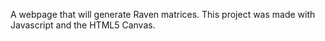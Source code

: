 A webpage that will generate Raven matrices. This project was made with Javascript and the HTML5 Canvas.

<!DOCTYPE html>
<head>
        <style>
            .wrapper {
                position: relative;
                top: 50%;
                left: 30%;

            }
            .matrix{
                margin: 2px;
            }
            .matrix_answer{
                border: 2px solid #000000;
            }
            .answer{
                position: relative;
                top: 0;
                left: 16.67%;
                padding: 10px;
                margin: 1px;
                border: 2px solid #000000;
            }

            .answer:hover{
                border: 2px solid #0000BB;
            }

            /*#r_a1:checked #a1, #r_a2:checked #a2, #r_a3:checked #a3, #r_a4:checked #a4, #r_a5:checked #a5, #r_a6:checked #a6, #r_a7:checked #a7, #r_a8:checked #a8{
                background: #000000;
            }*/

            .radio_buttons:checked{
                background: black;
            }

            .radio_buttons{
                display: hidden;
            }
        </style>
</head>

<body>
    <div class="wrapper">
        <canvas class="matrix" id="c11" width=250 height=250></canvas>
        <canvas class="matrix" id="c12" width=250 height=250></canvas>
        <canvas class="matrix" id="c13" width=250 height=250></canvas>
    </div>
    <div class="wrapper">
        <canvas class="matrix" id="c21" width=250 height=250></canvas>
        <canvas class="matrix" id="c22" width=250 height=250></canvas>
        <canvas class="matrix" id="c23" width=250 height=250></canvas>
    </div>
    <div class="wrapper">
        <canvas class="matrix" id="c31" width=250 height=250></canvas>
        <canvas class="matrix" id="c32" width=250 height=250></canvas>
        <canvas class="matrix_answer" id="c33" width=250 height=250></canvas>
    </div>
    <div>
        <canvas class="answer" id="a1" onclick="selectAnswer(this)" width=150 height=150></canvas>
        <canvas class="answer" id="a2" onclick="selectAnswer(this)" width=150 height=150></canvas>
        <canvas class="answer" id="a3" onclick="selectAnswer(this)" width=150 height=150></canvas>
        <canvas class="answer" id="a4" onclick="selectAnswer(this)" width=150 height=150></canvas>
        <canvas class="answer" id="a5" onclick="selectAnswer(this)" width=150 height=150></canvas>
        <canvas class="answer" id="a6" onclick="selectAnswer(this)" width=150 height=150></canvas>
        <!--canvas class="answer" id="a7" onclick="selectAnswer(this)" width=150 height=150></canvas-->
        <!--canvas class="answer" id="a8" onclick="selectAnswer(this)" width=150 height=150></canvas-->
    </div>
    <div>
        <input class="radio_buttons" type="radio" id="r_a1" name="answer_buttons"/>
        <input class="radio_buttons" type="radio" id="r_a2" name="answer_buttons"/>
        <input class="radio_buttons" type="radio" id="r_a3" name="answer_buttons"/>
        <input class="radio_buttons" type="radio" id="r_a4" name="answer_buttons"/>
        <input class="radio_buttons" type="radio" id="r_a5" name="answer_buttons"/>
        <input class="radio_buttons" type="radio" id="r_a6" name="answer_buttons"/>
        <!--input class="radio_buttons" type="radio" id="r_a7" name="answer_buttons"/-->
        <!--input class="radio_buttons" type="radio" id="r_a8" name="answer_buttons"/-->
    </div>
    <script>
        let buffer = 10; //To render full triangle and not have any of it cut off.

        //3S = 3 sections/segments.
        function drawTriangle3S(context, val){
            context.style = "border:0px solid #000000;";
            context.lineWidth = 4;

            //First third
            context.beginPath();
            context.moveTo(0 + buffer, context.canvas.height - buffer);
            context.lineTo((context.canvas.width/2), ((context.canvas.height*2)/3)-buffer);
            context.lineTo((context.canvas.width/2), 0 + buffer);
            context.closePath();
            context.stroke();

            if(val == 0){
                context.fill();
            }

            //Second third.
            context.beginPath();
            context.moveTo((context.canvas.width/2), 0 + buffer);
            context.lineTo((context.canvas.width/2), ((context.canvas.height*2)/3)-buffer);
            context.lineTo(context.canvas.width - buffer, context.canvas.height - buffer);
            context.closePath();
            context.stroke();

            if(val == 1){
                context.fill();
            }

            //Final third.
            context.beginPath();
            context.moveTo(0 + buffer, context.canvas.height - buffer);
            context.lineTo((context.canvas.width/2), ((context.canvas.height*2)/3)-buffer);
            context.lineTo(context.canvas.width - buffer, context.canvas.height - buffer);
            context.closePath();
            context.stroke();

            if(val == 2){
                context.fill();
            }
        }

        function drawTriangle4S(context, val){
            context.lineWidth = 4;

            //First quarter
            context.beginPath();
            context.moveTo(context.canvas.width/2, 0 + buffer);
            context.lineTo(context.canvas.width/2, context.canvas.height/2);
            context.lineTo(context.canvas.width/4 + buffer, context.canvas.height/2);
            context.lineTo(context.canvas.width/2, 0 + buffer);
            context.stroke();

            if(val == 0){
                context.fill();
            }
            //Second quarter
            context.beginPath();
            context.moveTo(context.canvas.width/2, 0 + buffer);
            context.lineTo(context.canvas.width/2, context.canvas.height/2);
            context.lineTo(3*context.canvas.width/4 - buffer, context.canvas.height/2);
            context.lineTo(context.canvas.width/2, 0 + buffer);
            context.stroke();

            if(val == 1){
                context.fill();
            }
            //Third quarter
            context.beginPath();
            context.moveTo(context.canvas.width/2, context.canvas.height/2);
            context.lineTo(context.canvas.width/2, context.canvas.height - buffer);
            context.lineTo(context.canvas.width - buffer, context.canvas.height - buffer);
            context.lineTo(3*context.canvas.width/4 - buffer, context.canvas.height/2);
            context.lineTo(context.canvas.width/2, context.canvas.height/2);
            context.stroke();

            if(val == 2){
                context.fill();
            }
            //Fourth quarter
            context.beginPath();
            context.moveTo(context.canvas.width/2, context.canvas.height/2);
            context.lineTo(context.canvas.width/2, context.canvas.height - buffer);
            context.lineTo(0 + buffer, context.canvas.height - buffer);
            context.lineTo(context.canvas.width/4 + buffer, context.canvas.height/2);
            context.lineTo(context.canvas.width/2, context.canvas.height/2);
            context.stroke();

            if(val == 3){
                context.fill();
            }
        }

        function drawTriangle(context, val, segment){
            switch(segment){
                case 3:
                    drawTriangle3S(context, val);
                break;

                case 4:
                    drawTriangle4S(context, val);
                break;

                default:
                    console.log("drawTriangle Error: invalid segment number.");
                break;
            }
        }

        function drawCircle3S(context, val){
            context.lineWidth = 4;
            let x = 15; //otherwise circle gets clipped.

            context.beginPath();
            context.moveTo((context.canvas.width/2), (context.canvas.height/2));
            context.arc((context.canvas.width/2), (context.canvas.height/2), (context.canvas.width/2) - x, (5*Math.PI/6), (3*Math.PI)/2); //Start angle and end angle
            context.closePath();
            context.stroke();

            if(val == 0){
                context.fill();
            }

            context.beginPath();
            context.moveTo((context.canvas.width/2), (context.canvas.height/2));
            context.arc((context.canvas.width/2), (context.canvas.height/2), (context.canvas.width/2) - x, (3*Math.PI/2), (Math.PI)/6); //Start angle and end angle
            context.closePath();
            context.stroke();

            if(val == 1){
                context.fill();
            }

            context.beginPath();
            context.moveTo((context.canvas.width/2), (context.canvas.height/2));
            context.arc((context.canvas.width/2), (context.canvas.height/2), (context.canvas.width/2) - x, (Math.PI/6), (5*Math.PI)/6); //Start angle and end angle
            context.closePath();
            context.stroke();

            if(val == 2){
                context.fill();
            }
        }

        function drawCircle4S(context, val){
            context.lineWidth = 4;
            let x = 15; //otherwise circle gets clipped.

            context.beginPath();
            context.moveTo((context.canvas.width/2), (context.canvas.height/2));
            context.arc((context.canvas.width/2), (context.canvas.height/2), (context.canvas.width/2) - x, Math.PI, (3*Math.PI)/2); //Start angle and end angle
            context.closePath();
            context.stroke();

            if(val == 0){
                context.fill();
            }

            context.beginPath();
            context.moveTo((context.canvas.width/2), (context.canvas.height/2));
            context.arc((context.canvas.width/2), (context.canvas.height/2), (context.canvas.width/2) - x, (3*Math.PI/2), (2*Math.PI)); //Start angle and end angle
            context.closePath();
            context.stroke();

            if(val == 1){
                context.fill();
            }

            context.beginPath();
            context.moveTo((context.canvas.width/2), (context.canvas.height/2));
            context.arc((context.canvas.width/2), (context.canvas.height/2), (context.canvas.width/2) - x, (2*Math.PI), (Math.PI)/2); //Start angle and end angle
            context.closePath();
            context.stroke();

            if(val == 2){
                context.fill();
            }

            context.beginPath();
            context.moveTo((context.canvas.width/2), (context.canvas.height/2));
            context.arc((context.canvas.width/2), (context.canvas.height/2), (context.canvas.width/2) - x, (Math.PI/2), (Math.PI)); //Start angle and end angle
            context.closePath();
            context.stroke();

            if(val == 3){
                context.fill();
            }
        }

        function drawCircle(context, val, segment){
            switch(segment){
                case 3:
                    drawCircle3S(context, val);
                break;

                case 4:
                    drawCircle4S(context, val);
                break;

                default:
                    console.log("drawCircle Error: invalid segment number.");
                break;
            }
        }

        function drawSquare3S(context, val){
            context.lineWidth = 4;
            let padding = 15;
            let new_height = context.canvas.height * 0.79; //Height at which the square is divided evenly into 3 pieces.

            context.beginPath();
            context.moveTo(0 + padding, 0 + padding);
            context.lineTo(0 + padding, (new_height) - padding);
            context.lineTo((context.canvas.width/2), (context.canvas.height/2));
            context.lineTo((context.canvas.width/2), 0 + padding);
            context.closePath();
            context.stroke();

            if(val == 0){
                context.fill();
            }

            context.beginPath();
            context.moveTo((context.canvas.width/2), 0 + padding);
            context.lineTo((context.canvas.width/2), (context.canvas.height/2));
            context.lineTo(context.canvas.width - padding, (new_height) - padding);
            context.lineTo(context.canvas.width - padding, 0 + padding);
            context.closePath();
            context.stroke();

            if(val == 1){
                context.fill();
            }

            context.beginPath();
            context.moveTo(0 + padding, context.canvas.height - padding);
            context.lineTo(0 + padding, (new_height) - padding);
            context.lineTo((context.canvas.width/2), (context.canvas.height/2));
            context.lineTo(context.canvas.width - padding, (new_height) - padding);
            context.lineTo(context.canvas.width - padding, context.canvas.height - padding);
            context.closePath();
            context.stroke();

            if(val == 2){
                context.fill();
            }
        }

        function drawSquare4S(context, val){
            let padding = 15;
            context.lineWidth = 4;

            //Extra strokeRect added for outline

            switch(val){
                case 0:
                    context.fillRect(0 + padding, 0 + padding, (context.canvas.width/2 - padding), (context.canvas.height/2 - padding));
                    context.strokeRect(0 + padding, 0 + padding, (context.canvas.width/2 - padding), (context.canvas.height/2 - padding));

                    context.strokeRect((context.canvas.width/2), 0 + padding, (context.canvas.width/2 - padding), (context.canvas.height/2 - padding));
                    context.strokeRect(0 + padding, (context.canvas.height/2), (context.canvas.width/2 - padding), (context.canvas.height/2 - padding));
                    context.strokeRect((context.canvas.width/2), (context.canvas.height/2), (context.canvas.width/2 - padding), (context.canvas.height/2 - padding));
                    break;

                case 1:
                    context.strokeRect(0 + padding, 0 + padding, (context.canvas.width/2 - padding), (context.canvas.height/2 - padding));

                    context.fillRect((context.canvas.width/2), 0 + padding, (context.canvas.width/2 - padding), (context.canvas.height/2 - padding));
                    context.strokeRect((context.canvas.width/2), 0 + padding, (context.canvas.width/2 - padding), (context.canvas.height/2 - padding));

                    context.strokeRect(0 + padding, (context.canvas.height/2), (context.canvas.width/2 - padding), (context.canvas.height/2 - padding));
                    context.strokeRect((context.canvas.width/2), (context.canvas.height/2), (context.canvas.width/2 - padding), (context.canvas.height/2 - padding));
                    break;

                case 2:
                    context.strokeRect(0 + padding, 0 + padding, (context.canvas.width/2 - padding), (context.canvas.height/2 - padding));
                    context.strokeRect((context.canvas.width/2), 0 + padding, (context.canvas.width/2 - padding), (context.canvas.height/2 - padding));
                    context.strokeRect(0 + padding, (context.canvas.height/2), (context.canvas.width/2 - padding), (context.canvas.height/2 - padding));

                    context.fillRect((context.canvas.width/2), (context.canvas.height/2), (context.canvas.width/2 - padding), (context.canvas.height/2 - padding));
                    context.strokeRect((context.canvas.width/2), (context.canvas.height/2), (context.canvas.width/2 - padding), (context.canvas.height/2 - padding));
                    break;

                case 3:
                    context.strokeRect(0 + padding, 0 + padding, (context.canvas.width/2 - padding), (context.canvas.height/2 - padding));
                    context.strokeRect((context.canvas.width/2), 0 + padding, (context.canvas.width/2 - padding), (context.canvas.height/2 - padding));

                    context.fillRect(0 + padding, (context.canvas.height/2), (context.canvas.width/2 - padding), (context.canvas.height/2 - padding));
                    context.strokeRect(0 + padding, (context.canvas.height/2), (context.canvas.width/2 - padding), (context.canvas.height/2 - padding));

                    context.strokeRect((context.canvas.width/2), (context.canvas.height/2), (context.canvas.width/2 - padding), (context.canvas.height/2 - padding));
                    break;
            }
        }

        function drawSquare(context, val, segment){
            switch(segment){
                case 3:
                    drawSquare3S(context, val);
                break;

                case 4:
                    drawSquare4S(context, val);
                break;

                default:
                    console.log("drawSquare Error: invalid segment number.");
                break;
            }
        }

        function drawShape(context, segments, segment_number, shape, offset){
            let i;
            //console.log(segments);
            switch(shape){
                case 't':
                    for(i = 0; i < segments.length; i++){
                        drawTriangle(context, (segments[i]+offset)%segment_number, segment_number);
                    }
                break;

                case 'c':
                    for(i = 0; i < segments.length; i++){
                        drawCircle(context, (segments[i]+offset)%segment_number, segment_number);
                    }
                break;

                case 's':
                    for(i = 0; i < segments.length; i++){
                        drawSquare(context, (segments[i]+offset)%segment_number, segment_number);
                    }
                break;

                default:
                    console.log("drawShape Error: invalid shape.");
                break;
            }
        }

        //Define all canvases.
        let canvas = document.getElementById("c11");
        let ctx11 = canvas.getContext("2d");
        ctx11.fillStyle = "black";
        ctx11.strokeStyle = "black";

        canvas = document.getElementById("c12");
        let ctx12 = canvas.getContext("2d");
        ctx12.fillStyle = "black";
        ctx12.strokeStyle = "black";

        canvas = document.getElementById("c13");
        let ctx13 = canvas.getContext("2d");
        ctx13.fillStyle = "black";
        ctx13.strokeStyle = "black";

        canvas = document.getElementById("c21");
        let ctx21 = canvas.getContext("2d");
        ctx21.fillStyle = "black";
        ctx21.strokeStyle = "black";

        canvas = document.getElementById("c22");
        let ctx22 = canvas.getContext("2d");
        ctx22.fillStyle = "black";
        ctx22.strokeStyle = "black";

        canvas = document.getElementById("c23");
        let ctx23 = canvas.getContext("2d");
        ctx23.fillStyle = "black";
        ctx23.strokeStyle = "black";

        canvas = document.getElementById("c31");
        let ctx31 = canvas.getContext("2d");
        ctx31.fillStyle = "black";
        ctx31.strokeStyle = "black";

        canvas = document.getElementById("c32");
        let ctx32 = canvas.getContext("2d");
        ctx32.fillStyle = "black";
        ctx32.strokeStyle = "black";

        canvas = document.getElementById("c33");
        let ctx33 = canvas.getContext("2d");
        ctx33.fillStyle = "black";
        ctx33.strokeStyle = "black";


        //Answer squares:
        let ans_canvas = document.getElementById("a1");
        let ctx_a1 = ans_canvas.getContext("2d");
        ctx_a1.fillStyle = "black";
        ctx_a1.strokeStyle = "black";

        ans_canvas = document.getElementById("a2");
        let ctx_a2 = ans_canvas.getContext("2d");
        ctx_a2.fillStyle = "black";
        ctx_a2.strokeStyle = "black";

        ans_canvas = document.getElementById("a3");
        let ctx_a3 = ans_canvas.getContext("2d");
        ctx_a3.fillStyle = "black";
        ctx_a3.strokeStyle = "black";

        ans_canvas = document.getElementById("a4");
        let ctx_a4 = ans_canvas.getContext("2d");
        ctx_a4.fillStyle = "black";
        ctx_a4.strokeStyle = "black";

        ans_canvas = document.getElementById("a5");
        let ctx_a5 = ans_canvas.getContext("2d");
        ctx_a5.fillStyle = "black";
        ctx_a5.strokeStyle = "black";

        ans_canvas = document.getElementById("a6");
        let ctx_a6 = ans_canvas.getContext("2d");
        ctx_a6.fillStyle = "black";
        ctx_a6.strokeStyle = "black";

        // ans_canvas = document.getElementById("a7");
        // let ctx_a7 = ans_canvas.getContext("2d");
        // ctx_a7.fillStyle = "black";
        // ctx_a7.strokeStyle = "black";
        //
        // ans_canvas = document.getElementById("a8");
        // let ctx_a8 = ans_canvas.getContext("2d");
        // ctx_a8.fillStyle = "black";
        // ctx_a8.strokeStyle = "black";

        const ans_id = generateAnswerSquareID();

        function generateMatrix(){
            let shapes = ['t', 'c', 's'];
            let row;
            let shape = '';

            let segments;
            let segment_number = Math.floor((Math.random()*2)+3); //3 or 4
            //console.log(segments);

            let pattern_selector = Math.floor((Math.random()*4)+1);
            let shape_selector = Math.floor((Math.random()*3)+48);

            let shape_dir = Math.floor((Math.random()*2)+1); // t->c->s->t or t->s->c->t

            let contexts = [];

            let clockwise_selector;

            console.log(pattern_selector);

            contexts = [
                [ctx11, ctx12, ctx13],
                [ctx21, ctx22, ctx23],
                [ctx31, ctx32]
            ];

            contexts[2].push(ans_id);
            //console.log(contexts);

            for(row = 1; row <= 3; row++){
                if(pattern_selector == 1 || pattern_selector == 2){

                    if(pattern_selector == 1){
                        console.log("Addition");
                        segments = Array.from(calculateAddSubSegments(segment_number ,true));
                    }else{
                        console.log("Subtraction");
                        segments = Array.from(calculateAddSubSegments(segment_number ,false));
                    }

                    addSub(shapes[shape_selector%3], segment_number, segments, row, contexts);

                    if(row == 3)
                        //Sort answer_segments so that the isDifferent function can detect if they are the same.
                        generateFakeAnswers(shapes[shape_selector%3], segment_number, segments[row-1].sort(function(a,b) {return a-b;}), 0);

                }else if(pattern_selector == 3 || pattern_selector == 4){

                    segments = Array.from(calculateSegments(segment_number, 1));

                    if(pattern_selector == 3){
                        console.log("Clockwise rotation");
                        rotation(shapes[shape_selector%3], segment_number, segments, row, true, contexts);
                    }else{
                        console.log("Anti-Clockwise rotation");
                        rotation(shapes[shape_selector%3], segment_number, segments, row, false, contexts);
                    }

                    if(row == 3)
                        //Sort answer_segments so that the isDifferent function can detect if they are the same.
                        generateFakeAnswers(shapes[shape_selector%3], segment_number, segments.sort(function(a,b) {return a-b;}), 2);
                }

                if(shape_dir == 1){
                    shape_selector++;
                }else{
                    shape_selector--;
                }
            }
        }

        function calculateSegments(segment_number, min_segments){
            //Remember to use Array.from when using function.

            let coin_flip;
            let segments = new Set(); //Set has only unique items, prevents
                                      //duplicate values.

            while(segments.size < min_segments){
                for(let i = 1; i <= segment_number; i++){
                    coin_flip = Math.floor(Math.random()*2);
                    if(coin_flip){
                        //Add buffer divisible by both 3 and 4
                        //So that for anti-clockwise rotation,
                        //value can't be negative and cause an error.
                        segments.add(i + 12);
                    }
                }

                if(segments.size == segment_number){
                    segments = new Set();
                }
            }
            return segments;
        }

        function calculateAddSubSegments(segment_number, addition){
            //Function to calculate the segments for additive and
            //subtractive patterns, given they are the same just
            //reverses of each other.
            let i;
            let j;
            let coin_flip;
            let a = [];
            let b = [];
            let all_segments = [];

            s = Array.from(calculateSegments(segment_number, segment_number - 1));
            while(a.length < 1 || b.length < 1){
                a = [];
                b = [];
                for(j = 0; j < s.length; j++){
                    coin_flip = Math.floor(Math.random()*2);
                    if(coin_flip){
                        a.push(s[j]);
                    }else{
                        b.push(s[j]);
                    }
                }
            }

            if(addition){
                all_segments.push(a, b, s);
                return all_segments;
            }else{
                all_segments.push(s, b, a);
                return all_segments;
            }

            console.log("calculateAddSubSegments Error.");
        }

        function addSub(shape, segment_number, segments, row, contexts){
            let i;
            let j;

            for(i = 0; i < contexts[row-1].length; i++){
                drawShape(contexts[row-1][i], segments[i], segment_number, shape, 0);
            }
        }

        function rotation(shape, segment_number, segments, row, clockwise, contexts){
            let i = 0;
            let j = 0;

            if(clockwise){
                for(i = 0; i < contexts[row-1].length; i++){
                    drawShape(contexts[row-1][i], segments, segment_number, shape, i);
                }
            }else{
                for(i = 0; i < contexts[row-1].length; i++){
                    drawShape(contexts[row-1][i], segments, segment_number, shape, -i);
                }
            }
        }

        function generateAnswerSquareID(){
            let answer_square = Math.floor((Math.random()*6)+1);
            let id;

            switch(answer_square){
                case 1:
                    id = ctx_a1;
                    break;

                case 2:
                    id = ctx_a2;
                    break;

                case 3:
                    id = ctx_a3;
                    break;

                case 4:
                    id = ctx_a4;
                    break;

                case 5:
                    id = ctx_a5;
                    break;

                case 6:
                    id = ctx_a6;
                    break;

                // case 7:
                //     id = ctx_a7;
                //     break;
                //
                // case 8:
                //     id = ctx_a8;
                //     break;
            }

            return id;
        }

        function generateFakeAnswers(shape, segment_number, ans_segments, offset){
            let s; //segments
            let answer_contexts = [ctx_a1, ctx_a2, ctx_a3, ctx_a4, ctx_a5, ctx_a6];
            let index = answer_contexts.indexOf(ans_id);
            answer_contexts.splice(index, 1); //Delete correct answer.

            let prev_segments = [];

            prev_segments.push(ans_segments);
            for(let i = 0; i < answer_contexts.length; i++){
                do{
                    s = Array.from(calculateSegments(segment_number, 1));
                }while(!isDifferent(s, prev_segments));

                prev_segments.push(s);
                console.log(prev_segments);
                //drawShape(context, segments, segment_number, shape, offset);
                drawShape(answer_contexts[i], s, segment_number, shape, offset);
            }
        }

        function isDifferent(new_segments, prev_segments){
            let valid = true;
            //console.log(prev_segments);
            let counter = 0;

            for(let arr of prev_segments){
                //console.log(arr);
                if(new_segments.length == arr.length){
                     for(let i = 0; i < new_segments.length; i++){
                        if(new_segments[i] == arr[i]){
                            counter++;
                            if(counter == new_segments.length){
                                return false;
                            }
                        }
                    }
                }
            }
            return true;
        }

        function selectAnswer(element){
            //Select an answer, selecting the corresponding radio button.
            let r_id = document.getElementById("r_" + element.id); //Get radio button id
            r_id.checked = true;
        }

        function nextMatrix(){

        }
    </script>

    <button type="button" onclick="drawSquare3S(ctx11, 2)">Square 3S!</button>
    <button type="button" onclick="drawSquare4S(ctx12, 0)">Square 4S!</button>
    <button type="button" onclick="drawTriangle3S(ctx13, 3)">Triangle 3S!</button>
    <button type="button" onclick="drawTriangle4S(ctx21, 1)">Triangle 4S!</button>
    <button type="button" onclick="drawCircle3S(ctx22, 3)">Circle 3S!</button>
    <button type="button" onclick="drawCircle4S(ctx32, 4)">Circle 4S!</button>
    <button type="button" onclick="rotation('t',3,1,50,false)">Fill Row</button>
    <button type="button" onclick="test(3,1)">TEST BUTTON</button>
    <button type="button" onclick="generateMatrix()">PATTERN!</button>
    <button type="button" onclick="">Next</button>
</body>
</html>

